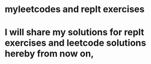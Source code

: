 # myleetcodes and replt exercises
# I will share my solutions for replt exercises and leetcode solutions hereby from now on,
